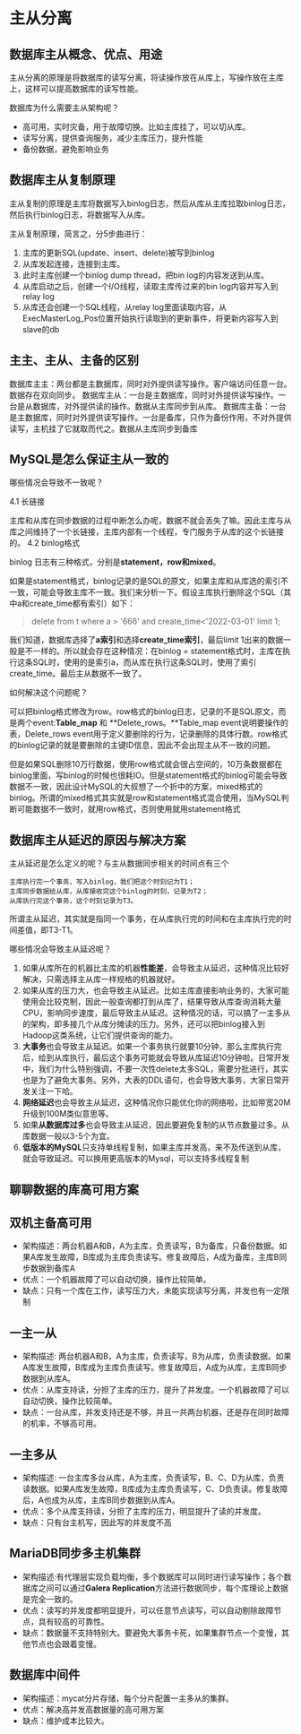 主从分离
===

数据库主从概念、优点、用途
---

主从分离的原理是将数据库的读写分离，将读操作放在从库上，写操作放在主库上，这样可以提高数据库的读写性能。

数据库为什么需要主从架构呢？

* 高可用，实时灾备，用于故障切换。比如主库挂了，可以切从库。
* 读写分离，提供查询服务，减少主库压力，提升性能
* 备份数据，避免影响业务

数据库主从复制原理
---

主从复制的原理是主库将数据写入binlog日志，然后从库从主库拉取binlog日志，然后执行binlog日志，将数据写入从库。

主从复制原理，简言之，分5步曲进行：

1. 主库的更新SQL(update、insert、delete)被写到binlog
2. 从库发起连接，连接到主库。
3. 此时主库创建一个binlog dump thread，把bin log的内容发送到从库。
4. 从库启动之后，创建一个I/O线程，读取主库传过来的bin log内容并写入到relay log
5. 从库还会创建一个SQL线程，从relay log里面读取内容，从ExecMasterLog_Pos位置开始执行读取到的更新事件，将更新内容写入到slave的db

主主、主从、主备的区别
---

数据库主主：两台都是主数据库，同时对外提供读写操作。客户端访问任意一台。数据存在双向同步。
数据库主从：一台是主数据库，同时对外提供读写操作。一台是从数据库，对外提供读的操作。数据从主库同步到从库。
数据库主备：一台是主数据库，同时对外提供读写操作。一台是备库，只作为备份作用，不对外提供读写，主机挂了它就取而代之。数据从主库同步到备库

MySQL是怎么保证主从一致的
---

哪些情况会导致不一致呢？

4.1 长链接

主库和从库在同步数据的过程中断怎么办呢，数据不就会丢失了嘛。因此主库与从库之间维持了一个长链接，主库内部有一个线程，专门服务于从库的这个长链接的。
4.2 binlog格式

binlog 日志有三种格式，分别是**statement，row和mixed**。

如果是statement格式，binlog记录的是SQL的原文，如果主库和从库选的索引不一致，可能会导致主库不一致。我们来分析一下。假设主库执行删除这个SQL（其中a和create_time都有索引）如下：

> delete from t where a > '666' and create_time<'2022-03-01' limit 1;

我们知道，数据库选择了**a索引**和选择**create_time索引**，最后limit 1出来的数据一般是不一样的。所以就会存在这种情况：在binlog = statement格式时，主库在执行这条SQL时，使用的是索引a，而从库在执行这条SQL时，使用了索引create_time。最后主从数据不一致了。

如何解决这个问题呢？

可以把binlog格式修改为row。row格式的binlog日志，记录的不是SQL原文，而是两个event:**Table_map** 和 **Delete_rows。**Table_map event说明要操作的表，Delete_rows event用于定义要删除的行为，记录删除的具体行数。row格式的binlog记录的就是要删除的主键ID信息，因此不会出现主从不一致的问题。

但是如果SQL删除10万行数据，使用row格式就会很占空间的，10万条数据都在binlog里面，写binlog的时候也很耗IO。但是statement格式的binlog可能会导致数据不一致，因此设计MySQL的大叔想了一个折中的方案，mixed格式的binlog。所谓的mixed格式其实就是row和statement格式混合使用，当MySQL判断可能数据不一致时，就用row格式，否则使用就用statement格式

数据库主从延迟的原因与解决方案
---

主从延迟是怎么定义的呢？与主从数据同步相关的时间点有三个

    主库执行完一个事务，写入binlog，我们把这个时刻记为T1；
    主库同步数据给从库，从库接收完这个binlog的时刻，记录为T2；
    从库执行完这个事务，这个时刻记录为T3。

所谓主从延迟，其实就是指同一个事务，在从库执行完的时间和在主库执行完的时间差值，即T3-T1。

哪些情况会导致主从延迟呢？

1. 如果从库所在的机器比主库的机器**性能差**，会导致主从延迟，这种情况比较好解决，只需选择主从库一样规格的机器就好。
2. 如果从库的压力大，也会导致主从延迟。比如主库直接影响业务的，大家可能使用会比较克制，因此一般查询都打到从库了，结果导致从库查询消耗大量CPU，影响同步速度，最后导致主从延迟。这种情况的话，可以搞了一主多从的架构，即多接几个从库分摊读的压力。另外，还可以把binlog接入到Hadoop这类系统，让它们提供查询的能力。
3. **大事务**也会导致主从延迟。如果一个事务执行就要10分钟，那么主库执行完后，给到从库执行，最后这个事务可能就会导致从库延迟10分钟啦。日常开发中，我们为什么特别强调，不要一次性delete太多SQL，需要分批进行，其实也是为了避免大事务。另外，大表的DDL语句，也会导致大事务，大家日常开发关注一下哈。
4. **网络延迟**也会导致主从延迟，这种情况你只能优化你的网络啦，比如带宽20M升级到100M类似意思等。
5. 如果**从数据库过多**也会导致主从延迟，因此要避免复制的从节点数量过多。从库数据一般以3-5个为宜。
6. **低版本的MySQL**只支持单线程复制，如果主库并发高，来不及传送到从库，就会导致延迟。可以换用更高版本的Mysql，可以支持多线程复制

聊聊数据的库高可用方案
---

双机主备高可用
----

* 架构描述：两台机器A和B，A为主库，负责读写，B为备库，只备份数据。如果A库发生故障，B库成为主库负责读写。修复故障后，A成为备库，主库B同步数据到备库A
* 优点：一个机器故障了可以自动切换，操作比较简单。
* 缺点：只有一个库在工作，读写压力大，未能实现读写分离，并发也有一定限制

一主一从
----

* 架构描述: 两台机器A和B，A为主库，负责读写，B为从库，负责读数据。如果A库发生故障，B库成为主库负责读写。修复故障后，A成为从库，主库B同步数据到从库A。
* 优点：从库支持读，分担了主库的压力，提升了并发度。一个机器故障了可以自动切换，操作比较简单。
* 缺点：一台从库，并发支持还是不够，并且一共两台机器，还是存在同时故障的机率，不够高可用。

一主多从
----

* 架构描述: 一台主库多台从库，A为主库，负责读写，B、C、D为从库，负责读数据。如果A库发生故障，B库成为主库负责读写，C、D负责读。修复故障后，A也成为从库，主库B同步数据到从库A。
* 优点：多个从库支持读，分担了主库的压力，明显提升了读的并发度。
* 缺点：只有台主机写，因此写的并发度不高

MariaDB同步多主机集群
----

* 架构描述:有代理层实现负载均衡，多个数据库可以同时进行读写操作；各个数据库之间可以通过**Galera Replication**方法进行数据同步，每个库理论上数据是完全一致的。
* 优点：读写的并发度都明显提升，可以任意节点读写，可以自动剔除故障节点，具有较高的可靠性。
* 缺点：数据量不支持特别大。要避免大事务卡死，如果集群节点一个变慢，其他节点也会跟着变慢。

数据库中间件
----

* 架构描述：mycat分片存储，每个分片配置一主多从的集群。
* 优点：解决高并发高数据量的高可用方案
* 缺点：维护成本比较大。
